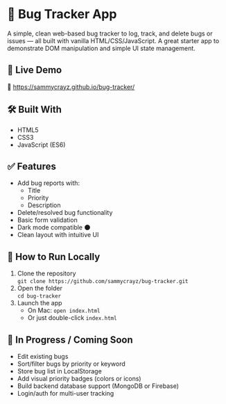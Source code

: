 # 🐛 Bug Tracker App

A simple, clean web-based bug tracker to log, track, and delete bugs or issues — all built with vanilla HTML/CSS/JavaScript. A great starter app to demonstrate DOM manipulation and simple UI state management.

## 🚀 Live Demo
🔗 https://sammycrayz.github.io/bug-tracker/

## 🛠️ Built With
- HTML5  
- CSS3  
- JavaScript (ES6)

## ✅ Features
- Add bug reports with:
  - Title  
  - Priority  
  - Description  
- Delete/resolved bug functionality  
- Basic form validation  
- Dark mode compatible 🌑  
- Clean layout with intuitive UI  

## 🧪 How to Run Locally

1. Clone the repository  
   `git clone https://github.com/sammycrayz/bug-tracker.git`
2. Open the folder  
   `cd bug-tracker`
3. Launch the app  
   - On Mac: `open index.html`  
   - Or just double-click `index.html`

## 🔮 In Progress / Coming Soon
- Edit existing bugs  
- Sort/filter bugs by priority or keyword  
- Store bug list in LocalStorage  
- Add visual priority badges (colors or icons)  
- Build backend database support (MongoDB or Firebase)  
- Login/auth for multi-user tracking  
